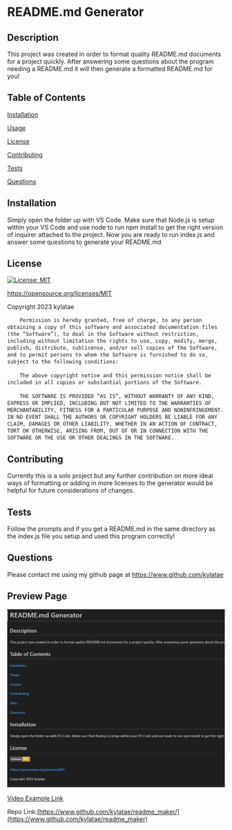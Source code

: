 # README.md Generator
  ## Description
  This project was created in order to format quality README.md documents for a project quickly. After answering some questions about the program needing a README.md it will then generate a formatted README.md for you!
  
  ## Table of Contents

  [Installation](#installation)
  
  [Usage](#usage)
  
  [License](#license)
  
  [Contributing](#contributing)
  
  [Tests](#tests)
  
  [Questions](#questions)

  ## Installation
  Simply open the folder up with VS Code. Make sure that Node.js is setup within your VS Code and use node to run npm install to get the right version of inquirer attached to the project. Now you are ready to run index.js and answer some questions to generate your README.md

  ## License
  [![License: MIT](https://img.shields.io/badge/License-MIT-yellow.svg)](https://opensource.org/licenses/MIT)

  https://opensource.org/licenses/MIT

  Copyright 2023 kylatae

     
        Permission is hereby granted, free of charge, to any person obtaining a copy of this software and associated documentation files (the “Software”), to deal in the Software without restriction, including without limitation the rights to use, copy, modify, merge, publish, distribute, sublicense, and/or sell copies of the Software, and to permit persons to whom the Software is furnished to do so, subject to the following conditions:
        
        The above copyright notice and this permission notice shall be included in all copies or substantial portions of the Software.

        THE SOFTWARE IS PROVIDED “AS IS”, WITHOUT WARRANTY OF ANY KIND, EXPRESS OR IMPLIED, INCLUDING BUT NOT LIMITED TO THE WARRANTIES OF MERCHANTABILITY, FITNESS FOR A PARTICULAR PURPOSE AND NONINFRINGEMENT. IN NO EVENT SHALL THE AUTHORS OR COPYRIGHT HOLDERS BE LIABLE FOR ANY CLAIM, DAMAGES OR OTHER LIABILITY, WHETHER IN AN ACTION OF CONTRACT, TORT OR OTHERWISE, ARISING FROM, OUT OF OR IN CONNECTION WITH THE SOFTWARE OR THE USE OR OTHER DEALINGS IN THE SOFTWARE.

  ## Contributing
  Currently this is a solo project but any further contribution on more ideal ways of formatting or adding in more licenses to the generator would be helpful for future considerations of changes.

  ## Tests
  Follow the prompts and if you get a README.md in the same directory as the index.js file you setup and used this program correctly!

  ## Questions
  Please contact me using my github page at https://www.github.com/kylatae

  ## Preview Page

![Site Review](./assets/img/readme.png)

[Video Example Link](./assets/vid/readme.mp4) 

Repo Link:[https://www.github.com/kylatae/readme_maker/](https://www.github.com/kylatae/readme_maker)
